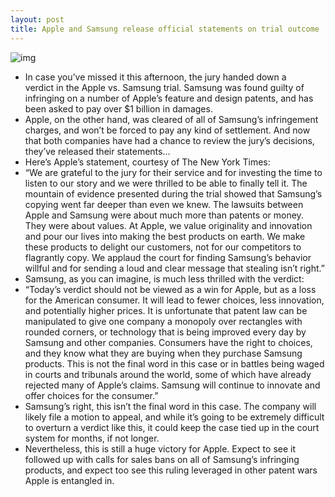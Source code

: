 ```yaml
---
layout: post
title: Apple and Samsung release official statements on trial outcome
---
```

![img](http://media.idownloadblog.com/wp-content/uploads/2012/08/apple-samsung-trial.jpg)
* In case you’ve missed it this afternoon, the jury handed down a verdict in the Apple vs. Samsung trial. Samsung was found guilty of infringing on a number of Apple’s feature and design patents, and has been asked to pay over $1 billion in damages.
* Apple, on the other hand, was cleared of all of Samsung’s infringement charges, and won’t be forced to pay any kind of settlement. And now that both companies have had a chance to review the jury’s decisions, they’ve released their statements…
* Here’s Apple’s statement, courtesy of The New York Times:
* “We are grateful to the jury for their service and for investing the time to listen to our story and we were thrilled to be able to finally tell it. The mountain of evidence presented during the trial showed that Samsung’s copying went far deeper than even we knew. The lawsuits between Apple and Samsung were about much more than patents or money. They were about values. At Apple, we value originality and innovation and pour our lives into making the best products on earth. We make these products to delight our customers, not for our competitors to flagrantly copy. We applaud the court for finding Samsung’s behavior willful and for sending a loud and clear message that stealing isn’t right.”
* Samsung, as you can imagine, is much less thrilled with the verdict:
* “Today’s verdict should not be viewed as a win for Apple, but as a loss for the American consumer. It will lead to fewer choices, less innovation, and potentially higher prices. It is unfortunate that patent law can be manipulated to give one company a monopoly over rectangles with rounded corners, or technology that is being improved every day by Samsung and other companies. Consumers have the right to choices, and they know what they are buying when they purchase Samsung products. This is not the final word in this case or in battles being waged in courts and tribunals around the world, some of which have already rejected many of Apple’s claims. Samsung will continue to innovate and offer choices for the consumer.”
* Samsung’s right, this isn’t the final word in this case. The company will likely file a motion to appeal, and while it’s going to be extremely difficult to overturn a verdict like this, it could keep the case tied up in the court system for months, if not longer.
* Nevertheless, this is still a huge victory for Apple. Expect to see it followed up with calls for sales bans on all of Samsung’s infringing products, and expect too see this ruling leveraged in other patent wars Apple is entangled in.

